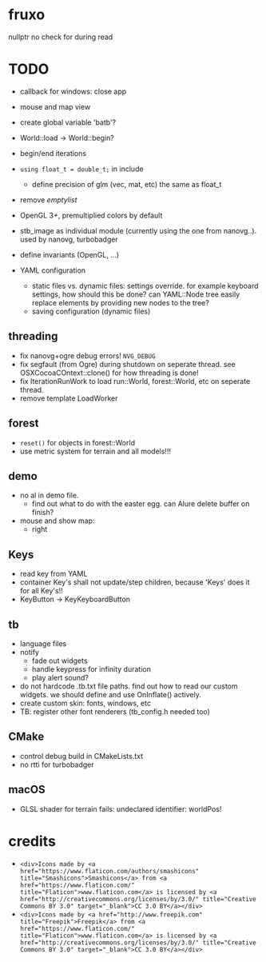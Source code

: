 # fruxo
nullptr no check for during read


# TODO

* callback for windows: close app
* mouse and map view
* create global variable 'batb'?
* World::load -> World::begin?
* begin/end iterations
* `using float_t = double_t;` in include
  - define precision of glm (vec, mat, etc) the same as float_t 
* remove _emptylist_

* OpenGL 3+, premultiplied colors by default
* stb_image as individual module (currently using the one from nanovg..). used by nanovg, turbobadger
* define invariants (OpenGL, ...)
* YAML configuration
  - static files vs. dynamic files: settings override. for example keyboard settings, how should this be done?
    can YAML::Node tree easily replace elements by providing new nodes to the tree?
  - saving configuration (dynamic files)

## threading
* fix nanovg+ogre debug errors! `NVG_DEBUG`
* fix segfault (from Ogre) during shutdown on seperate thread. see OSXCocoaCOntext::clone() for how threading is done!
* fix IterationRunWork to load run::World, forest::World, etc on seperate thread. 
* remove template LoadWorker

## forest
* `reset()` for objects in forest::World
* use metric system for terrain and all models!!!

## demo
* no al in demo file.
  - find out what to do with the easter egg. can Alure delete buffer on finish?
* mouse and show map:
  - right

## Keys
* read key from YAML
* container Key's shall not update/step children, because 'Keys' does it for all Key's!!
* KeyButton -> KeyKeyboardButton

## tb
* language files
* notify 
  - fade out widgets
  - handle keypress for infinity duration
  - play alert sound?
* do not hardcode .tb.txt file paths. find out how to read our custom widgets.
  we should define and use OnInflate() actively.
* create custom skin: fonts, windows, etc
* TB: register other font renderers (tb_config.h needed too)

## CMake

* control debug build in CMakeLists.txt
* no rtti for turbobadger

## macOS
* GLSL shader for terrain fails: undeclared identifier: worldPos!

# credits
* `<div>Icons made by <a href="https://www.flaticon.com/authors/smashicons" title="Smashicons">Smashicons</a> from <a href="https://www.flaticon.com/" title="Flaticon">www.flaticon.com</a> is licensed by <a href="http://creativecommons.org/licenses/by/3.0/" title="Creative Commons BY 3.0" target="_blank">CC 3.0 BY</a></div>`
* `<div>Icons made by <a href="http://www.freepik.com" title="Freepik">Freepik</a> from <a href="https://www.flaticon.com/" title="Flaticon">www.flaticon.com</a> is licensed by <a href="http://creativecommons.org/licenses/by/3.0/" title="Creative Commons BY 3.0" target="_blank">CC 3.0 BY</a></div>`
